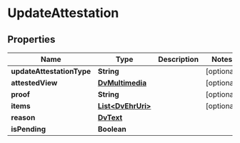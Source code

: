 # UpdateAttestation

## Properties
Name | Type | Description | Notes
------------ | ------------- | ------------- | -------------
**updateAttestationType** | **String** |  |  [optional]
**attestedView** | [**DvMultimedia**](DvMultimedia.md) |  |  [optional]
**proof** | **String** |  |  [optional]
**items** | [**List&lt;DvEhrUri&gt;**](DvEhrUri.md) |  |  [optional]
**reason** | [**DvText**](DvText.md) |  | 
**isPending** | **Boolean** |  | 

